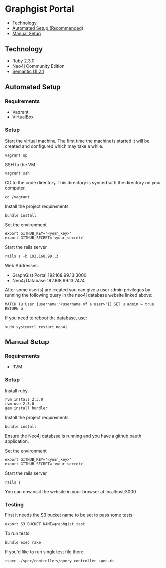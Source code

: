 # Graphgist Portal

* [Technology](#markdown-header-technology)
* [Automated Setup (Recommended)](#markdown-header-automated-setup)
* [Manual Setup](#markdown-header-manual-setup)

## Technology

* Ruby 2.3.0
* Neo4j Community Edition
* [Semantic UI 2.1](https://semantic-ui.com/)

## Automated Setup

### Requirements

* Vagrant
* VirtualBox

### Setup

Start the virtual machine.  The first time the machine is started it will be created and configured which may take a while.

```
vagrant up
```

SSH to the VM

```
vagrant ssh
```

CD to the code directory.  This directory is synced with the directory on your computer.

```
cd /vagrant
```

Install the project requirements

```
bundle install
```

Set the environment

```
export GITHUB_KEY='<your_key>'
export GITHUB_SECRET='<your_secret>'
```

Start the rails server

```
rails s -b 192.168.99.13
```

Web Addresses:

* GraphGist Portal 192.168.99.13:3000
* Neo4j Database 192.168.99.13:7474

After some user(s) are created you can give a user admin privileges by running the following query in the neo4j database website linked above:

```
MATCH (u:User {username:'<username of a user>'}) SET u.admin = true RETURN u
```

If you need to reboot the database, use:

```
sudo systemctl restart neo4j
```

## Manual Setup

### Requirements

* RVM

### Setup

Install ruby

```
rvm install 2.3.0
rvm use 2.3.0
gem install bundler
```

Install the project requirements

```
bundle install
```

Ensure the Neo4j database is running and you have a github oauth application.

Set the environment

```
export GITHUB_KEY='<your_key>'
export GITHUB_SECRET='<your_secret>'
```

Start the rails server

```
rails s
```

You can now visit the website in your browser at localhost:3000

### Testing

First it needs the S3 bucket name to be set to pass some tests:

```
export S3_BUCKET_NAME=graphgist_test
```

To run tests:

```
bundle exec rake
```

If you'd like to run single test file then:

```
rspec ./spec/controllers/query_controller_spec.rb
```